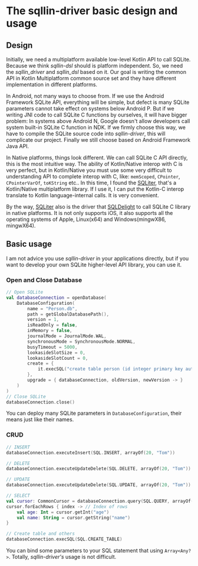 # The sqllin-driver basic design and usage

## Design

Initially, we need a multiplatform available low-level Kotlin API to call SQLite. Because we think _sqllin-dsl_
should is platform independent. So, we need the _sqllin_driver_ and _sqllin_dsl_ based on it. Our goal is
writing the common API in Kotlin Multiplatform common source set and they have different implementation in
different platforms.

In Android, not many ways to choose from. If we use the Android Framework SQLite API, everything will be simple,
but defect is many SQLite parameters cannot take effect on systems below Android P. But if we writing JNI code
to call SQLite C functions by ourselves, it will have bigger problem: In systems above Android N, Google doesn't
allow developers call system built-in SQLite C function in NDK. If we firmly choose this way, we have to compile
the SQLite source code into _sqllin-driver_, this will complicate our project. Finally we still choose based on
Android Framework Java API.

In Native platforms, things look different. We can call SQLite C API directly, this is the most intuitive way.
The ability of Kotlin/Native interop with C is very perfect, but in Kotlin/Native you must use some very difficult
to understanding API to complete interop with C, like: `memScoped`, `CPointer`, `CPointerVarOf`, `toKString` etc..
In this time, I found the [SQLiter](https://github.com/touchlab/SQLiter), that's a Kotlin/Native multiplatform
library. If I use it, I can put the Kotlin-C interop translate to Kotlin language-internal calls. It is very
convenient. 

By the way, [SQLiter](https://github.com/touchlab/SQLiter) also is the driver that
[SQLDelight](https://github.com/cashapp/sqldelight) to call SQLite C library in native platforms. It is not only
supports iOS, it also supports all the operating systems of Apple, Linux(x64) and Windows(mingwX86, mingwX64).

## Basic usage

I am not advice you use _sqllin-driver_ in your applications directly, but if you want to develop your own SQLite
higher-level API library, you can use it.

### Open and Close Database

```kotlin
// Open SQLite
val databaseConnection = openDatabase(
    DatabaseConfiguration(
        name = "Person.db",
        path = getGlobalDatabasePath(),
        version = 1,
        isReadOnly = false,
        inMemory = false,
        journalMode = JournalMode.WAL,
        synchronousMode = SynchronousMode.NORMAL,
        busyTimeout = 5000,
        lookasideSlotSize = 0,
        lookasideSlotCount = 0,
        create = {
            it.execSQL("create table person (id integer primary key autoincrement, name text, age integer)")
        },
        upgrade = { databaseConnection, oldVersion, newVersion -> }
    )
)
// Close SQLite
databaseConnection.close()
```

You can deploy many SQLite parameters in `DatabaseConfiguration`, their means just like their names.

### CRUD

```kotlin
// INSERT
databaseConnection.executeInsert(SQL.INSERT, arrayOf(20, "Tom"))

// DELETE
databaseConnection.executeUpdateDelete(SQL.DELETE, arrayOf(20, "Tom"))

// UPDATE
databaseConnection.executeUpdateDelete(SQL.UPDATE, arrayOf(20, "Tom"))

// SELECT
val cursor: CommonCursor = databaseConnection.query(SQL.QUERY, arrayOf(20, "Tom"))
cursor.forEachRows { index -> // Index of rows
    val age: Int = cursor.getInt("age")
    val name: String = cursor.getString("name")
}

// Create table and others
databaseConnection.execSQL(SQL.CREATE_TABLE)
```
You can bind some parameters to your SQL statement that using `Array<Any?>`. Totally, _sqllin-driver's_ usage is not difficult.